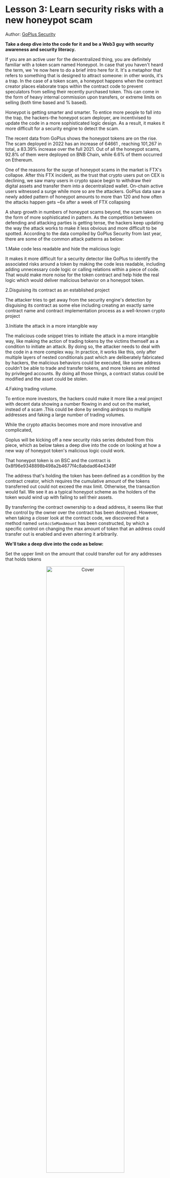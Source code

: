 # Lesson 3: Learn security risks with a new honeypot scam

Author: [GoPlus Security](https://twitter.com/GoplusSecurity)

**Take a deep dive into the code for it and be a Web3 guy with security awareness and security literacy.**

If you are an active user for the decentralized thing, you are definitely familiar with a token scam named Honeypot. In case that you haven't heard the term, we 're now here to do a brief intro here for it. It's a metaphor that refers to something that is designed to attract someone: in other words, it's a trap. In the case of a token scam, a honeypot happens when the contract creator places elaborate traps within the contract code to prevent speculators from selling their recently purchased token. This can come in the form of heavy internal commission upon transfers, or extreme limits on selling (both time based and % based).

Honeypot is getting smarter and smarter. To entice more people to fall into the trap, the hackers-the honeypot scam deployer, are incentivised to update the code in a more sophisticated logic design. As a result, it makes it more difficult for a security engine to detect the scam.

The recent data from GoPlus shows the honeypot tokens are on the rise. The scam deployed in 2022 has an increase of 64661 , reaching 101,267 in total, a 83.39% increase over the full 2021. Out of all the honeypot scams, 92.8% of them were deployed on BNB Chain, while 6.6% of them occurred on Ethereum.

One of the reasons for the surge of honeypot scams in the market is FTX's collapse. After this FTX incident, as the trust that crypto users put on CEX is declining, we saw many users in crypto space begin to withdraw their digital assets and transfer them into a decentralized wallet. On-chain active users witnessed a surge while more so are the attackers. GoPlus data saw a newly added pattern of honeypot amounts to more than 120 and how often the attacks happen gets ~6x after a week of FTX collapsing

A sharp growth in numbers of honeypot scams beyond, the scam takes on the form of more sophisticated in pattern. As the competition between defending and attacking parties is getting tense, the hackers keep updating the way the attack works to make it less obvious and more difficult to be spotted. According to the data compiled by GoPlus Security from last year, there are some of the common attack patterns as below:

1.Make code less readable and hide the malicious logic

It makes it more difficult for a security detector like GoPlus to identify the associated risks around a token by making the code less readable, including adding unnecessary code logic or calling relations within a piece of code. That would make more noise for the token contract and help hide the real logic which would deliver malicious behavior on a honeypot token.

2.Disguising its contract as an established project

The attacker tries to get away from the security engine's detection by disguising its contract as some else including creating an exactly same contract name and contract implementation process as a well-known crypto project

3.Initiate the attack in a more intangible way

The malicious code snippet tries to initiate the attack in a more intangible way, like making the action of trading tokens by the victims themself as a condition to initiate an attack. By doing so, the attacker needs to deal with the code in a more complex way. In practice, it works like this, only after multiple layers of nested conditionals past which are deliberately fabricated by hackers, the malicious behaviors could be executed, like some address couldn't be able to trade and transfer tokens, and more tokens are minted by privileged accounts. By doing all those things, a contract status could be modified and the asset could be stolen.

4.Faking trading volume.

To entice more investors, the hackers could make it more like a real project with decent data showing a number flowing in and out on the market, instead of a scam .This could be done by sending airdrops to multiple addresses and faking a large number of trading volumes.

While the crypto attacks becomes more and more innovative and complicated,

Goplus will be kicking off a new security risks series debuted from this piece, which as below takes a deep dive into the code on looking at how a new way of honeypot token's malicious logic could work.

That honeypot token is on BSC and the contract is 0x8f96e9348898b498a2b4677f4c8abdad64e4349f

The address that's holding the token has been defined as a condition by the contract creator, which requires the cumulative amount of the tokens transferred out could not exceed the max limit. Otherwise, the transaction would fail. We see it as a typical honeypot scheme as the holders of the token would wind up with failing to sell their assets.

By transferring the contract ownership to a dead address, it seems like that the control by the owner over the contract has been destroyed. However, when taking a closer look at the contract code, we discovered that a method named `setAccSeMaxAmount` has been constructed, by which a specific control on changing the max amount of token that an address could transfer out is enabled and even alterring it arbitrarily.

**We'll take a deep dive into the code as below:**

Set the upper limit on the amount that could transfer out for any addresses that holds tokens

<div align=center>
<img src="https://user-images.githubusercontent.com/52526645/212792084-4acc8745-c74b-4b95-943c-5d4cb87595f5.png" alt="Cover" width="70%"/>
</div>

As seen in the snippet above, we see that a condition is placed on the sell order. On line 492, `to == uniswapV2Pair` defines a condition that a token selling is happening.

In this condition, the max amount of the token that could be transferred out has been placed on the address via the condition of `\_accSeAmount[from] \> 0`, and it would then accumulate the amount of tokens that have been transferred out at the moment from this address and then store it in `\_accSeAmount[from]` . Next in line 495, we see a condition has been placed for the execution of the transaction. That is the execution only works when the max amount of tokens that could be transferred out (sell included) placed on the address equals to or greater than the cumulative amount of tokens that has been transferred out for the given address. Otherwise, the transaction would fail.

By doing this, a limit on selling has been placed on a certain address , which is the upper amount of the token that could be sold. But how did hackers locate the addresses?

#### **An extra method of setAccSeMaxAmount controlled by contractSender1**

Check the owner of the contract address on etherscan and we see ownership of the contract has been transferred to the dead address.

That means the owner's control over the contract has been disabled. Then how could \_accSeMaxAmount[from] could work in such a situation?

<div align=center>
<img src="https://user-images.githubusercontent.com/52526645/212792191-c58d2398-c9e4-4d5f-a834-1aa3204cdd9d.png" alt="Cover" width="80%"/>
</div>

However, when taking a closer look at the code, we see that an extra method in the name of setAccSeMaxAmount has been constructed, which could determine the max amount of tokens that could be transferred out for a given address. We see this method could be only controlled by a variable named contractSender1, which is assigned to the contract creator via contractSender1 = msg.sender.

<div align=center>
<img src="https://user-images.githubusercontent.com/52526645/212792240-dfceb1d1-5593-4048-9805-a74d378b0f9c.png" alt="Cover" width="80%"/>
</div>

Now it seems like that the permission to call all the methods for the owner has been disabled. However, when taking a closer look on the contract code, we discovered that, a method named `setAccSeMaxAmount` has been constructed and can only be called by contractSender1, by which a specific control over writing the max amount of token that an address could transfer out has been retained and even alterring it arbitrarily.

#### **Listening for the off-chain event to target the addresses**

Check the on-chain activities and we see that the contract address keeps calling the method of setAccSeMaxAmount. By doing this, a limit on selling has been placed on a certain address , which is the upper amount of the token that could be sold. But how did hackers locate the addresses? By checking the corresponding transaction details, we found that the hacker had collected the addresses by listening for the off-chain event. Once a new holder exists, the new address would be added to a blacklist.

<div align=center>
<img src="https://user-images.githubusercontent.com/52526645/212792296-a12cdbf0-ea3a-41b2-a1a8-039e7c0589a9.png" alt="Cover" width="80%"/>
</div>

If the cumulated number of the token sold by the addresses from the blacklist exceeds the limit, the transaction will fail.

As hackers continue to iterate on their attack schemes, the security defense has become an extremely challenging task.

GoPlus security engine keeps an eye on all those attack vectors 24/7 around the clock and would never stop scanning the security risks associated with the token. In the same way,as a regular crypto user, we should never stop learning and honing our craft to be a web3 user with security awareness and security literacy. Only in this way can we protect against all those innovative but creepy risks.
